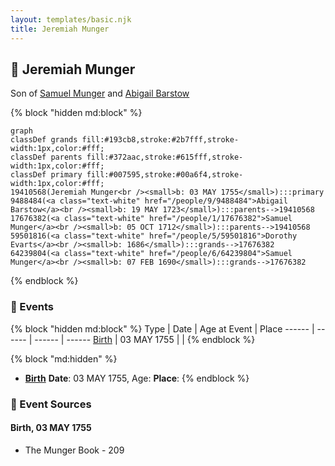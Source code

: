 ```yaml
---
layout: templates/basic.njk
title: Jeremiah Munger
---
```

## 🔵 Jeremiah Munger

Son of [Samuel Munger](/people/1/17676382) and [Abigail Barstow](/people/9/9488484)

{% block "hidden md:block" %}
```mermaid
graph
classDef grands fill:#193cb8,stroke:#2b7fff,stroke-width:1px,color:#fff;
classDef parents fill:#372aac,stroke:#615fff,stroke-width:1px,color:#fff;
classDef primary fill:#007595,stroke:#00a6f4,stroke-width:1px,color:#fff;
19410568(Jeremiah Munger<br /><small>b: 03 MAY 1755</small>):::primary
9488484(<a class="text-white" href="/people/9/9488484">Abigail Barstow</a><br /><small>b: 19 MAY 1723</small>):::parents-->19410568
17676382(<a class="text-white" href="/people/1/17676382">Samuel Munger</a><br /><small>b: 05 OCT 1712</small>):::parents-->19410568
59501816(<a class="text-white" href="/people/5/59501816">Dorothy Evarts</a><br /><small>b: 1686</small>):::grands-->17676382
64239804(<a class="text-white" href="/people/6/64239804">Samuel Munger</a><br /><small>b: 07 FEB 1690</small>):::grands-->17676382
```
{% endblock %}

### 📆 Events

{% block "hidden md:block" %}
Type | Date | Age at Event | Place
------ | ------ | ------ | ------
[Birth](#event-event-2) | 03 MAY 1755 |  |
{% endblock %}

{% block "md:hidden" %}
- **[Birth](#event-event-2)**
**Date**: 03 MAY 1755, Age:
**Place**:
{% endblock %}

### 📰 Event Sources

#### <a id="event-event-2"></a> Birth, 03 MAY 1755
* The Munger Book  - 209